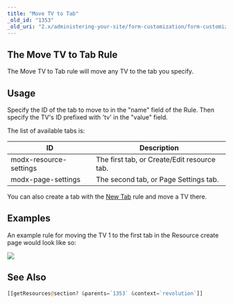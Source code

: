 ```yaml
---
title: "Move TV to Tab"
_old_id: "1353"
_old_uri: "2.x/administering-your-site/form-customization/form-customization-rules/move-tv-to-tab"
---
```


## The Move TV to Tab Rule

The Move TV to Tab rule will move any TV to the tab you specify.

## Usage

Specify the ID of the tab to move to in the "name" field of the Rule. Then specify the TV's ID prefixed with 'tv' in the "value" field.

The list of available tabs is:

| ID                     | Description                                 |
| ---------------------- | ------------------------------------------- |
| modx-resource-settings | The first tab, or Create/Edit resource tab. |
| modx-page-settings     | The second tab, or Page Settings tab.       |



You can also create a tab with the [New Tab](display/revolution20/New+Tab "New Tab") rule and move a TV there.

## Examples

An example rule for moving the TV 1 to the first tab in the Resource create page would look like so:

![](download/attachments/18678100/rule-tvMove.png?version=1&modificationDate=1279291685000)

## See Also

``` php 
[[getResources@section? &parents=`1353` &context=`revolution`]]
```